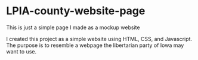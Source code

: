 # LPIA-county-website-page
This is just a simple page I made as a mockup website

I created this project as a simple website using HTML, CSS, and Javascript. The purpose is to resemble a webpage the libertarian party of Iowa may want to use. 

